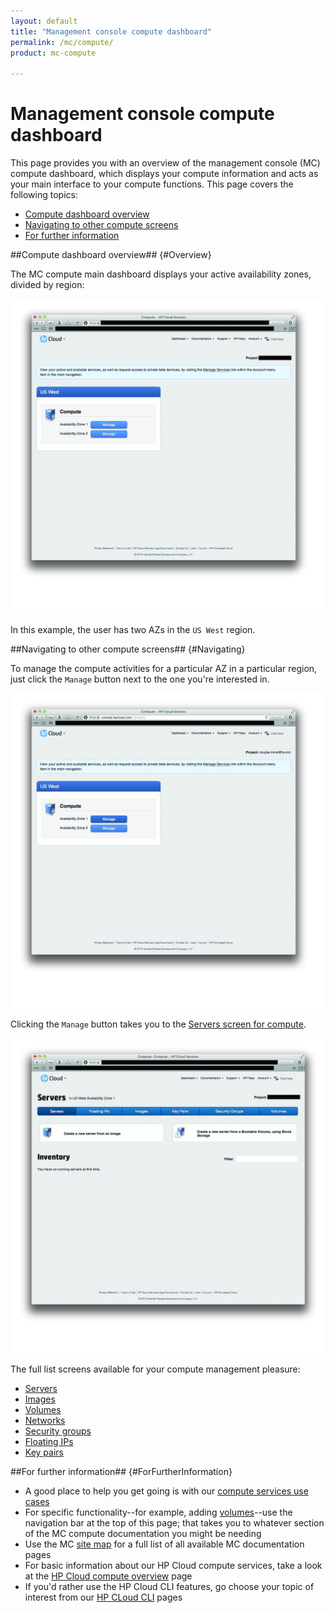 ```yaml
---
layout: default
title: "Management console compute dashboard"
permalink: /mc/compute/
product: mc-compute

---
```

# Management console compute dashboard

This page provides you with an overview of the management console (MC) compute dashboard, which displays your compute information and acts as your main interface to your compute functions.  This page covers the following topics:

* [Compute dashboard overview](#Overview)
* [Navigating to other compute screens](#Navigating)
* [For further information](#ForFurtherInformation)

##Compute dashboard overview## {#Overview}

The MC compute main dashboard displays your active availability zones, divided by region:

<img src="media/compute-dash00.jpg" width="580" alt="" />

In this example, the user has two AZs in the `US West` region.

##Navigating to other compute screens## {#Navigating}

To manage the compute activities for a particular AZ in a particular region, just click the `Manage` button next to the one you're interested in.

<img src="media/compute-dash01.jpg" width="580" alt="" />

Clicking the `Manage` button takes you to the [Servers screen for compute](/mc/compute/servers/).  

<img src="media/compute00.jpg" width="580" alt="" />

The full list screens available for your compute management pleasure:

* [Servers](/mc/compute/servers/)
* [Images](/mc/compute/images/)
* [Volumes](/mc/compute/volumes/)
* [Networks](/mc/compute/networks/)
* [Security groups](/mc/compute/security-groups/)
* [Floating IPs](/mc/compute/floating-ips/)
* [Key pairs](/mc/compute/key-pairs/) 

##For further information## {#ForFurtherInformation}

* A good place to help you get going is with our [compute services use cases](/mc/compute/using/)
* For specific functionality--for example, adding [volumes](/mc/compute/volumes)--use the navigation bar at the top of this page; that takes you to whatever section of the MC compute documentation you might be needing
* Use the MC [site map](/mc/sitemap) for a full list of all available MC documentation pages
* For basic information about our HP Cloud compute services, take a look at the [HP Cloud compute overview](/compute/) page
* If you'd rather use the HP Cloud CLI features, go choose your topic of interest from our [HP CLoud CLI](/cli) pages